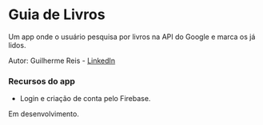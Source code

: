# Guia de Livros

Um app onde o usuário pesquisa por livros na API do Google e marca os já lidos.

Autor: Guilherme Reis - [LinkedIn](https://www.linkedin.com/in/guilhermereisdev/)

### Recursos do app

- Login e criação de conta pelo Firebase.

Em desenvolvimento.